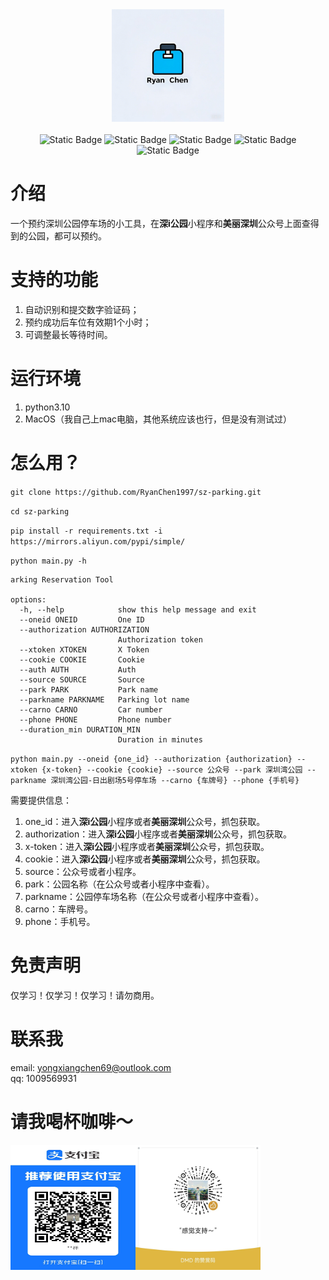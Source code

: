 <div align=center>
<img src="https://github.com/RyanChen1997/sz-parking/blob/main/static/logo.png" width="180" height="180"> 
</div>
<br>
<div align=center>
<img alt="Static Badge" src="https://img.shields.io/badge/Python-3.10-blue">
<img alt="Static Badge" src="https://img.shields.io/badge/Email-yongxiangchen69%40gmail.com-8A2BE2?style=plastic&logo=amazonsimpleemailservice&logoColor=white">
<img alt="Static Badge" src="https://img.shields.io/badge/MacOS-green">
<img alt="Static Badge" src="https://img.shields.io/badge/QQ-1009569931-white?logo=qq">
<img alt="Static Badge" src="https://img.shields.io/badge/Email-yongxiangchen69.gmail.com-8A2BE2?logo=amazonsimpleemailservice">
</div>



# 介绍
一个预约深圳公园停车场的小工具，在**深i公园**小程序和**美丽深圳**公众号上面查得到的公园，都可以预约。

# 支持的功能
1. 自动识别和提交数字验证码；
2. 预约成功后车位有效期1个小时；
3. 可调整最长等待时间。

# 运行环境
1. python3.10
2. MacOS（我自己上mac电脑，其他系统应该也行，但是没有测试过）

# 怎么用？
`git clone https://github.com/RyanChen1997/sz-parking.git` 

`cd sz-parking`

`pip install -r requirements.txt -i https://mirrors.aliyun.com/pypi/simple/`

`python main.py -h`
```
arking Reservation Tool

options:
  -h, --help            show this help message and exit
  --oneid ONEID         One ID
  --authorization AUTHORIZATION
                        Authorization token
  --xtoken XTOKEN       X Token
  --cookie COOKIE       Cookie
  --auth AUTH           Auth
  --source SOURCE       Source
  --park PARK           Park name
  --parkname PARKNAME   Parking lot name
  --carno CARNO         Car number
  --phone PHONE         Phone number
  --duration_min DURATION_MIN
                        Duration in minutes
```

`python main.py --oneid {one_id} --authorization {authorization} --xtoken {x-token} --cookie {cookie} --source 公众号 --park 深圳湾公园 --parkname 深圳湾公园-日出剧场5号停车场 --carno {车牌号} --phone {手机号}`

需要提供信息：
1. one_id：进入**深i公园**小程序或者**美丽深圳**公众号，抓包获取。
2. authorization：进入**深i公园**小程序或者**美丽深圳**公众号，抓包获取。
3. x-token：进入**深i公园**小程序或者**美丽深圳**公众号，抓包获取。
4. cookie：进入**深i公园**小程序或者**美丽深圳**公众号，抓包获取。
5. source：公众号或者小程序。
6. park：公园名称（在公众号或者小程序中查看）。
7. parkname：公园停车场名称（在公众号或者小程序中查看）。
8. carno：车牌号。
9. phone：手机号。


# 免责声明
仅学习！仅学习！仅学习！请勿商用。

# 联系我
email: yongxiangchen69@outlook.com\
qq: 1009569931

# 请我喝杯咖啡～
<img src="https://github.com/RyanChen1997/sz-parking/blob/main/static/WechatIMG70.jpg" width="200" height="200"><img src="https://github.com/RyanChen1997/sz-parking/blob/main/static/WechatIMG71.jpg" width="200" height="200">
